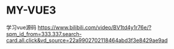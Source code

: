 # MY-VUE3
学习vue源码
https://www.bilibili.com/video/BV1td4y1r76e/?spm_id_from=333.337.search-card.all.click&vd_source=22a9902702118464abd3f3e8429ae9ad